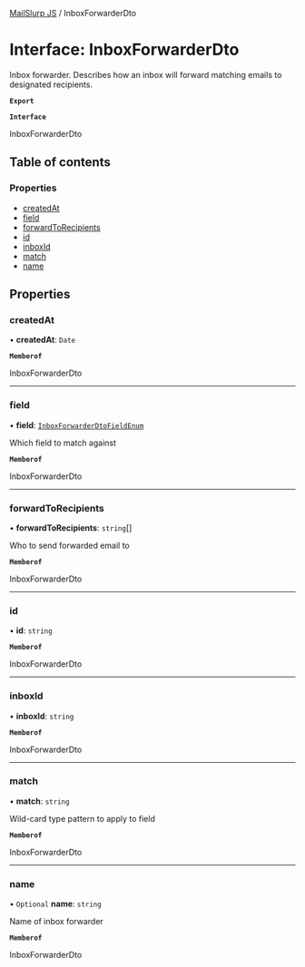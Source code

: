 [MailSlurp JS](../README.md) / InboxForwarderDto

# Interface: InboxForwarderDto

Inbox forwarder. Describes how an inbox will forward matching emails to designated recipients.

**`Export`**

**`Interface`**

InboxForwarderDto

## Table of contents

### Properties

- [createdAt](InboxForwarderDto.md#createdat)
- [field](InboxForwarderDto.md#field)
- [forwardToRecipients](InboxForwarderDto.md#forwardtorecipients)
- [id](InboxForwarderDto.md#id)
- [inboxId](InboxForwarderDto.md#inboxid)
- [match](InboxForwarderDto.md#match)
- [name](InboxForwarderDto.md#name)

## Properties

### createdAt

• **createdAt**: `Date`

**`Memberof`**

InboxForwarderDto

___

### field

• **field**: [`InboxForwarderDtoFieldEnum`](../enums/InboxForwarderDtoFieldEnum.md)

Which field to match against

**`Memberof`**

InboxForwarderDto

___

### forwardToRecipients

• **forwardToRecipients**: `string`[]

Who to send forwarded email to

**`Memberof`**

InboxForwarderDto

___

### id

• **id**: `string`

**`Memberof`**

InboxForwarderDto

___

### inboxId

• **inboxId**: `string`

**`Memberof`**

InboxForwarderDto

___

### match

• **match**: `string`

Wild-card type pattern to apply to field

**`Memberof`**

InboxForwarderDto

___

### name

• `Optional` **name**: `string`

Name of inbox forwarder

**`Memberof`**

InboxForwarderDto
